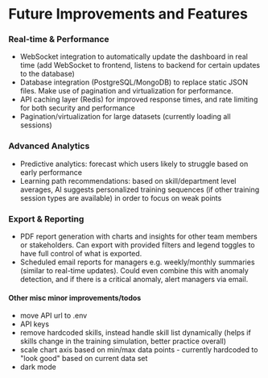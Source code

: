 # Future Improvements and Features

### Real-time & Performance

- WebSocket integration to automatically update the dashboard in real time (add WebSocket to frontend, listens to backend for certain updates to the database)
- Database integration (PostgreSQL/MongoDB) to replace static JSON files. Make use of pagination and virtualization for performance.
- API caching layer (Redis) for improved response times, and rate limiting for both security and performance
- Pagination/virtualization for large datasets (currently loading all sessions)

### Advanced Analytics

- Predictive analytics: forecast which users likely to struggle based on early performance
- Learning path recommendations: based on skill/department level averages, AI suggests personalized training sequences (if other training session types are available) in order to focus on weak points

### Export & Reporting

- PDF report generation with charts and insights for other team members or stakeholders. Can export with provided filters and legend toggles to have full control of what is exported.
- Scheduled email reports for managers e.g. weekly/monthly summaries (similar to real-time updates). Could even combine this with anomaly detection, and if there is a critical anomaly, alert managers via email.

#### Other misc minor improvements/todos

- move API url to .env
- API keys
- remove hardcoded skills, instead handle skill list dynamically (helps if skills change in the training simulation, better practice overall)
- scale chart axis based on min/max data points - currently hardcoded to "look good" based on current data set
- dark mode
